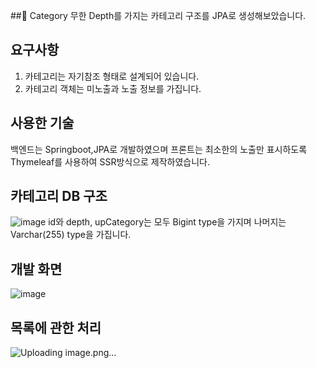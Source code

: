 ##📎 Category
무한 Depth를 가지는 카테고리 구조를 JPA로 생성해보았습니다.

## 요구사항
1. 카테고리는 자기참조 형태로 설계되어 있습니다.
2. 카테고리 객체는 미노출과 노출 정보를 가집니다.

## 사용한 기술
백엔드는 Springboot,JPA로 개발하였으며 프론트는 최소한의 노출만 표시하도록 Thymeleaf를 사용하여 SSR방식으로 제작하였습니다.

## 카테고리 DB 구조
![image](https://github.com/HunDeveloper16/category/assets/56526225/0357649d-eff7-4709-9fc2-18f437aa9059)
id와 depth, upCategory는 모두 Bigint type을 가지며 나머지는 Varchar(255) type을 가집니다.

## 개발 화면
![image](https://github.com/HunDeveloper16/category/assets/56526225/8fb98f2e-ef06-4053-98aa-d721d55127bb)


## 목록에 관한 처리
![Uploading image.png…]()
